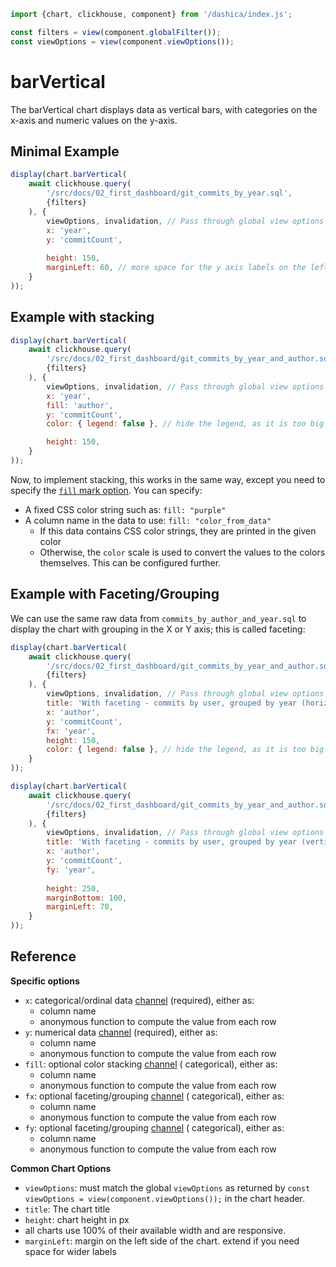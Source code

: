 ```js
import {chart, clickhouse, component} from '/dashica/index.js';

const filters = view(component.globalFilter());
const viewOptions = view(component.viewOptions());
```

# barVertical

The barVertical chart displays data as vertical bars, with categories on the x-axis and numeric values on the y-axis.

## Minimal Example

```js echo
display(chart.barVertical(
    await clickhouse.query(
        '/src/docs/02_first_dashboard/git_commits_by_year.sql',
        {filters}
    ), {
        viewOptions, invalidation, // Pass through global view options & Invalidation promise
        x: 'year',
        y: 'commitCount',
        
        height: 150,
        marginLeft: 60, // more space for the y axis labels on the left
    }
));
```

## Example with stacking

```js echo
display(chart.barVertical(
    await clickhouse.query(
        '/src/docs/02_first_dashboard/git_commits_by_year_and_author.sql',
        {filters}
    ), {
        viewOptions, invalidation, // Pass through global view options & Invalidation promise
        x: 'year',
        fill: 'author',
        y: 'commitCount',
        color: { legend: false }, // hide the legend, as it is too big otherwise

        height: 150,
    }
));
```

Now, to implement stacking, this works in the same way, except you need to specify the [
`fill` mark option](https://observablehq.com/plot/features/marks#mark-options). You can specify:

- A fixed CSS color string such as: `fill: "purple"`
- A column name in the data to use: `fill: "color_from_data"`
    - If this data contains CSS color strings, they are printed in the given color
    - Otherwise, the `color` scale is used to convert the values to the colors themselves. This can be configured
      further.


## Example with Faceting/Grouping

We can use the same raw data from `commits_by_author_and_year.sql` to display the chart with grouping in the X or Y
axis;
this is called faceting:

```js echo
display(chart.barVertical(
    await clickhouse.query(
        '/src/docs/02_first_dashboard/git_commits_by_year_and_author.sql',
        {filters}
    ), {
        viewOptions, invalidation, // Pass through global view options & Invalidation promise
        title: 'With faceting - commits by user, grouped by year (horizontally).',
        x: 'author',
        y: 'commitCount',
        fx: 'year',
        height: 150,
        color: { legend: false }, // hide the legend, as it is too big otherwise
    }
));
```

```js echo
display(chart.barVertical(
    await clickhouse.query(
        '/src/docs/02_first_dashboard/git_commits_by_year_and_author.sql',
        {filters}
    ), {
        viewOptions, invalidation, // Pass through global view options & Invalidation promise
        title: 'With faceting - commits by user, grouped by year (vertically).',
        x: 'author',
        y: 'commitCount',
        fy: 'year',
        
        height: 250,
        marginBottom: 100,
        marginLeft: 70,
    }
));
```


## Reference

**Specific options**

- `x`: categorical/ordinal data [channel](https://observablehq.com/plot/features/marks#marks-have-channels) (required),
  either as:
    - column name
    - anonymous function to compute the value from each row
- `y`: numerical data [channel](https://observablehq.com/plot/features/marks#marks-have-channels) (required), either as:
    - column name
    - anonymous function to compute the value from each row
- `fill`: optional color stacking [channel](https://observablehq.com/plot/features/marks#marks-have-channels) (
  categorical), either as:
    - column name
    - anonymous function to compute the value from each row
- `fx`: optional faceting/grouping [channel](https://observablehq.com/plot/features/marks#marks-have-channels) (
  categorical), either as:
    - column name
    - anonymous function to compute the value from each row
- `fy`: optional faceting/grouping [channel](https://observablehq.com/plot/features/marks#marks-have-channels) (
  categorical), either as:
    - column name
    - anonymous function to compute the value from each row


**Common Chart Options**

- `viewOptions`: must match the global `viewOptions` as returned by `const viewOptions = view(component.viewOptions());` in the chart header.
- `title`: The chart title
- `height`: chart height in px
- all charts use 100% of their available width and are responsive.
- `marginLeft`: margin on the left side of the chart. extend if you need space for wider labels
